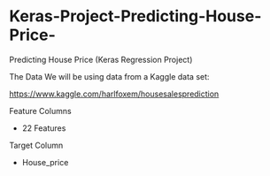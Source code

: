 # Keras-Project-Predicting-House-Price-

Predicting House Price (Keras Regression Project)

The Data
We will be using data from a Kaggle data set:

https://www.kaggle.com/harlfoxem/housesalesprediction

Feature Columns
- 22 Features

Target Column
- House_price
